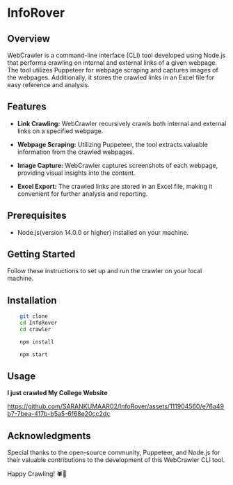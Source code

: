 # InfoRover

## Overview

WebCrawler is a command-line interface (CLI) tool developed using Node.js that performs crawling on internal and external links of a given webpage. The tool utilizes Puppeteer for webpage scraping and captures images of the webpages. Additionally, it stores the crawled links in an Excel file for easy reference and analysis.

## Features

* __Link Crawling:__ WebCrawler recursively crawls both internal and external links on a specified webpage.

* __Webpage Scraping:__ Utilizing Puppeteer, the tool extracts valuable information from the crawled webpages.

* __Image Capture:__ WebCrawler captures screenshots of each webpage, providing visual insights into the content.

* __Excel Export:__ The crawled links are stored in an Excel file, making it convenient for further analysis and reporting.

## Prerequisites

* Node.js(version 14.0.0 or higher) installed on your machine.

## Getting Started

Follow these instructions to set up and run the crawler on your local machine.

## Installation

```bash
    git clone 
    cd InfoRover
    cd crawler

    npm install

    npm start
```

## Usage

__I just crawled My College Website__

https://github.com/SARANKUMAAR02/InfoRover/assets/111904560/e76a49b7-7bea-417b-b5a5-6f68e20cc2dc

## Acknowledgments

Special thanks to the open-source community, Puppeteer, and Node.js for their valuable contributions to the development of this WebCrawler CLI tool.

Happy Crawling! 🕷️🚀






